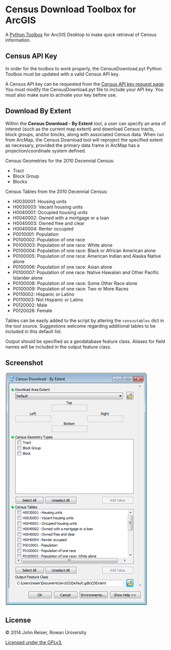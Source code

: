 # Census Download Toolbox for ArcGIS

A [Python Toolbox](http://resources.arcgis.com/en/help/main/10.2/index.html#//001500000022000000) for ArcGIS Desktop to make quick retrieval of Census information.

## Census API Key
In order for the toolbox to work properly, the CensusDownload.pyt Python Toolbox must be updated with a valid Census API key. 

A Census API key can be requested from the [Census API key request page](http://www.census.gov/developers/tos/key_request.html). You must modify the CensusDownload.pyt file to include your API key. You must also make sure to activate your key before use.  

## Download By Extent
Within the **Census Download - By Extent** tool, a user can specify an area of interest (such as the current map extent) and download Census tracts, block groups, and/or blocks, along with associated Census data. When run from ArcMap, the Census Download tool will reproject the specified extent as necessary, provided the primary data frame in ArcMap has a projection/coordinate system defined. 

Census Geometries for the 2010 Decennial Census:

- Tract
- Block Group
- Blocks

Census Tables from the 2010 Decennial Census:

- H0030001: Housing units
- H0030003: Vacant housing units
- H0040001: Occupied housing units
- H0040002: Owned with a mortgage or a loan
- H0040003: Owned free and clear
- H0040004: Renter occupied
- P0010001: Population
- P0100002: Population of one race
- P0100003: Population of one race: White alone
- P0100004: Population of one race: Black or African American alone
- P0100005: Population of one race: American Indian and Alaska Native alone
- P0100006: Population of one race: Asian alone
- P0100007: Population of one race: Native Hawaiian and Other Pacific Islander alone
- P0100008: Population of one race: Some Other Race alone
- P0100009: Population of one race: Two or More Races
- P0110002: Hispanic or Latino
- P0110003: Not Hispanic or Latino
- P0120002: Male
- P0120026: Female

Tables can be easily added to the script by altering the `censustables` dict in the tool source. Suggestions welcome regarding additional tables to be included in this default list. 

Output should be specified as a geodatabase feature class. Aliases for field names will be included in the output feature class. 

## Screenshot
![Screenshot of Census Download tool.](https://raw.githubusercontent.com/RowanGeolab/ArcGISCensusDownload/master/arcgispythontoolbox.png)

## License
&copy; 2014 John Reiser, Rowan University

[Licensed under the GPLv3.](https://www.gnu.org/copyleft/gpl.html)
